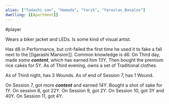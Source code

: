 ```yaml
---
alias: ["Tadashi-san", "Hamada", "Yarik", "Yaroslav_Basalov"]
dwelling: [[Apartment]]
---
```

#player 


Wears a biker jacket and LEDs.
Is some kind of visual artist. 

Has d8 in Performance, but crit-failed the first time he used it to fake a fall next to the [[Igarashi Mansion]].
Common knowledge is d6.
On Third day, made some ___content___, which has earned him 13Y. Then bought the premium rice cakes for 5Y.
As of Third evening, owns a set of Traditional clothes.

As of Third night, has 3 Wounds.
As of end of Session 7, has 1 Wound. 

On Session 7, got more ***content*** and earned 14Y.
Bought a shot of sake for 1Y.
On session 8, got 22Y.
On Session 9, got 2Y.
On Session 10, got 3Y and 40Y.
On Session 11, got 4Y.